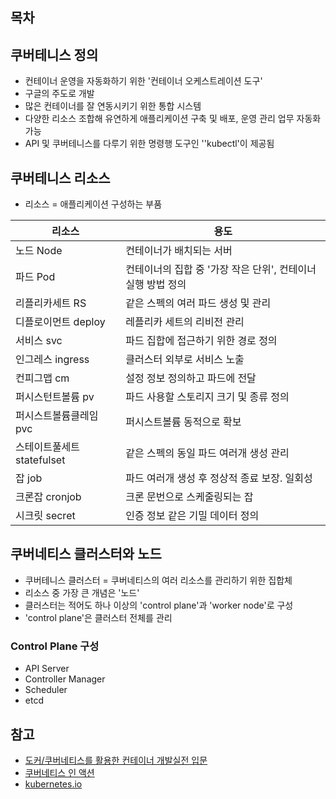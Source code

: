## 목차

## 쿠버테니스 정의
- 컨테이너 운영을 자동화하기 위한 '컨테이너 오케스트레이션 도구'
- 구글의 주도로 개발
- 많은 컨테이너를 잘 연동시키기 위한 통합 시스템
- 다양한 리소스 조합해 유연하게 애플리케이션 구축 및 배포, 운영 관리 업무 자동화 가능
- API 및 쿠버테니스를 다루기 위한 명령행 도구인 ''kubectl'이 제공됨

## 쿠버테니스 리소스
- 리소스 = 애플리케이션 구성하는 부품

|리소스 | 용도           |
--------|-------------------------------------
노드 Node | 컨테이너가 배치되는 서버
파드 Pod | 컨테이너의 집합 중 '가장 작은 단위', 컨테이너 실행 방법 정의
리플리카세트 RS | 같은 스펙의 여러 파드 생성 및 관리
디플로이먼트 deploy | 레플리카 세트의 리비전 관리
서비스 svc | 파드 집합에 접근하기 위한 경로 정의
인그레스 ingress | 클러스터 외부로 서비스 노출
컨피그맵 cm | 설정 정보 정의하고 파드에 전달
퍼시스턴트볼륨 pv | 파드 사용할 스토리지 크기 및 종류 정의
퍼시스트볼륨클레임 pvc | 퍼시스트볼륨 동적으로 확보
스테이트풀세트 statefulset | 같은 스펙의 동일 파드 여러개 생성 관리
잡 job | 파드 여러개 생성 후 정상적 종료 보장. 일회성
크론잡 cronjob | 크론 문번으로 스케줄링되는 잡
시크릿 secret | 인증 정보 같은 기밀 데이터 정의


## 쿠버네티스 클러스터와 노드
- 쿠버테니스 클러스터 = 쿠버네티스의 여러 리소스를 관리하기 위한 집합체
- 리소스 중 가장 큰 개념은 '노드'
- 클러스터는 적어도 하나 이상의 'control plane'과 'worker node'로 구성
- 'control plane'은 클러스터 전체를 관리

### Control Plane 구성
- API Server
- Controller Manager
- Scheduler
- etcd

## 참고
- [도커/쿠버네티스를 활용한 컨테이너 개발실전 입문](http://www.yes24.com/Product/Goods/70893433)
- [쿠버네티스 인 액션](http://www.yes24.com/Product/Goods/89607047)
- [kubernetes.io](https://kubernetes.io/docs/concepts/)
